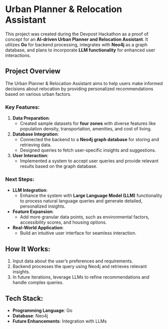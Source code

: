 # Urban Planner & Relocation Assistant

This project was created during the Devpost Hackathon as a proof of concept for an **AI-driven Urban Planner and Relocation Assistant**. It utilizes **Go** for backend processing, integrates with **Neo4j** as a graph database, and plans to incorporate **LLM functionality** for enhanced user interactions.

## Project Overview

The Urban Planner & Relocation Assistant aims to help users make informed decisions about relocation by providing personalized recommendations based on various urban factors.

### Key Features:
1. **Data Preparation**:
   - Created sample datasets for **four zones** with diverse features like population density, transportation, amenities, and cost of living.
2. **Database Integration**:
   - Connected the backend to a **Neo4j graph database** for storing and retrieving data.
   - Designed queries to fetch user-specific insights and suggestions.
3. **User Interaction**:
   - Implemented a system to accept user queries and provide relevant results based on the graph database.

### Next Steps:
- **LLM Integration**:
  - Enhance the system with **Large Language Model (LLM)** functionality to process natural language queries and generate detailed, personalized insights.
- **Feature Expansion**:
  - Add more granular data points, such as environmental factors, accessibility scores, and housing options.
- **Real-World Application**:
  - Build an intuitive user interface for seamless interaction.

## How It Works:
1. Input data about the user’s preferences and requirements.
2. Backend processes the query using Neo4j and retrieves relevant insights.
3. In future iterations, leverage LLMs to refine recommendations and handle complex queries.

## Tech Stack:
- **Programming Language**: Go
- **Database**: Neo4j
- **Future Enhancements**: Integration with LLMs
